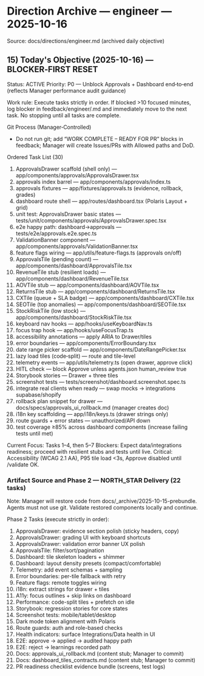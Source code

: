 # Direction Archive — engineer — 2025-10-16

Source: docs/directions/engineer.md (archived daily objective)

## 15) Today's Objective (2025-10-16) — BLOCKER‑FIRST RESET

Status: ACTIVE
Priority: P0 — Unblock Approvals + Dashboard end‑to‑end (reflects Manager performance audit guidance)

Work rule: Execute tasks strictly in order. If blocked >10 focused minutes, log blocker in feedback/engineer/<today>.md and immediately move to the next task. No stopping until all tasks are complete.

Git Process (Manager‑Controlled)

- Do not run git; add “WORK COMPLETE – READY FOR PR” blocks in feedback; Manager will create Issues/PRs with Allowed paths and DoD.

Ordered Task List (30)

1. ApprovalsDrawer scaffold (shell only) — app/components/approvals/ApprovalsDrawer.tsx
2. approvals index barrel — app/components/approvals/index.ts
3. approvals fixtures — app/fixtures/approvals.ts (evidence, rollback, grades)
4. dashboard route shell — app/routes/dashboard.tsx (Polaris Layout + grid)
5. unit test: ApprovalsDrawer basic states — tests/unit/components/approvals/ApprovalsDrawer.spec.tsx
6. e2e happy path: dashboard→approvals — tests/e2e/approvals.e2e.spec.ts
7. ValidationBanner component — app/components/approvals/ValidationBanner.tsx
8. feature flags wiring — app/utils/feature-flags.ts (approvals on/off)
9. ApprovalsTile (pending count) — app/components/dashboard/ApprovalsTile.tsx
10. RevenueTile stub (resilient loads) — app/components/dashboard/RevenueTile.tsx
11. AOVTile stub — app/components/dashboard/AOVTile.tsx
12. ReturnsTile stub — app/components/dashboard/ReturnsTile.tsx
13. CXTile (queue + SLA badge) — app/components/dashboard/CXTile.tsx
14. SEOTile (top anomalies) — app/components/dashboard/SEOTile.tsx
15. StockRiskTile (low stock) — app/components/dashboard/StockRiskTile.tsx
16. keyboard nav hooks — app/hooks/useKeyboardNav.ts
17. focus trap hook — app/hooks/useFocusTrap.ts
18. accessibility annotations — apply ARIA to Drawer/tiles
19. error boundaries — app/components/ErrorBoundary.tsx
20. date range picker scaffold — app/components/DateRangePicker.tsx
21. lazy load tiles (code‑split) — route and tile-level
22. telemetry events — app/utils/telemetry.ts (open drawer, approve click)
23. HITL check — block Approve unless agents.json human_review true
24. Storybook stories — Drawer + three tiles
25. screenshot tests — tests/screenshot/dashboard.screenshot.spec.ts
26. integrate real clients when ready — swap mocks → integrations supabase/shopify
27. rollback plan snippet for drawer — docs/specs/approvals_ui_rollback.md (manager creates doc)
28. i18n key scaffolding — app/i18n/keys.ts (drawer strings only)
29. route guards + error states — unauthorized/API down
30. test coverage ≥85% across dashboard components (increase failing tests until met)

Current Focus: Tasks 1–4, then 5–7
Blockers: Expect data/integrations readiness; proceed with resilient stubs and tests until live.
Critical: Accessibility (WCAG 2.1 AA), P95 tile load <3s, Approve disabled until /validate OK.

### Artifact Source and Phase 2 — NORTH_STAR Delivery (22 tasks)

Note: Manager will restore code from docs/\_archive/2025-10-15-prebundle. Agents must not use git. Validate restored components locally and continue.

Phase 2 Tasks (execute strictly in order):

1. ApprovalsDrawer: evidence section polish (sticky headers, copy)
2. ApprovalsDrawer: grading UI with keyboard shortcuts
3. ApprovalsDrawer: validation error banner UX polish
4. ApprovalsTile: filter/sort/pagination
5. Dashboard: tile skeleton loaders + shimmer
6. Dashboard: layout density presets (compact/comfortable)
7. Telemetry: add event schemas + sampling
8. Error boundaries: per-tile fallback with retry
9. Feature flags: remote toggles wiring
10. i18n: extract strings for drawer + tiles
11. A11y: focus outlines + skip links on dashboard
12. Performance: code-split tiles + prefetch on idle
13. Storybook: regression stories for core states
14. Screenshot tests: mobile/tablet/desktop
15. Dark mode token alignment with Polaris
16. Route guards: auth and role-based checks
17. Health indicators: surface Integrations/Data health in UI
18. E2E: approve → applied → audited happy path
19. E2E: reject → learnings recorded path
20. Docs: approvals_ui_rollback.md (content stub; Manager to commit)
21. Docs: dashboard_tiles_contracts.md (content stub; Manager to commit)
22. PR readiness checklist evidence bundle (screens, test logs)
